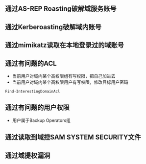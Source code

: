 ## 通过AS-REP Roasting破解域服务账号
## 通过Kerberoasting破解域内账号
## 通过mimikatz读取在本地登录过的域账号
## 通过有问题的ACL
- 当前用户对域内某个高权限组有写权限，把自己加进去
- 当前用户对域内某个高权限用户有写权限，修改目标用户密码
```
Find-InterestingDomainAcl
```
## 通过有问题的用户权限
- 用户属于Backup Operators组
## 通过读取到域控SAM SYSTEM SECURITY文件
## 通过域提权漏洞